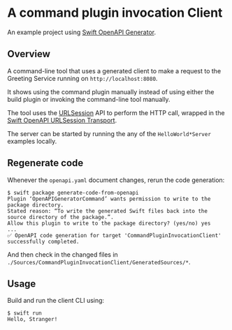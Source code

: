# A command plugin invocation Client

An example project using [Swift OpenAPI Generator](https://github.com/apple/swift-openapi-generator).

## Overview

A command-line tool that uses a generated client to make a request to the Greeting Service running on `http://localhost:8080`.

It shows using the command plugin manually instead of using either the build plugin or invoking the command-line tool manually.

The tool uses the [URLSession](https://developer.apple.com/documentation/foundation/urlsession) API to perform the HTTP call, wrapped in the [Swift OpenAPI URLSession Transport](https://github.com/apple/swift-openapi-urlsession).

The server can be started by running the any of the `HelloWorld*Server` examples locally.

## Regenerate code

Whenever the `openapi.yaml` document changes, rerun the code generation:

```
$ swift package generate-code-from-openapi
Plugin ‘OpenAPIGeneratorCommand’ wants permission to write to the package directory.
Stated reason: “To write the generated Swift files back into the source directory of the package.”.
Allow this plugin to write to the package directory? (yes/no) yes
...
✅ OpenAPI code generation for target 'CommandPluginInvocationClient' successfully completed.
```

And then check in the changed files in `./Sources/CommandPluginInvocationClient/GeneratedSources/*`.

## Usage

Build and run the client CLI using:

```
$ swift run
Hello, Stranger!
```
